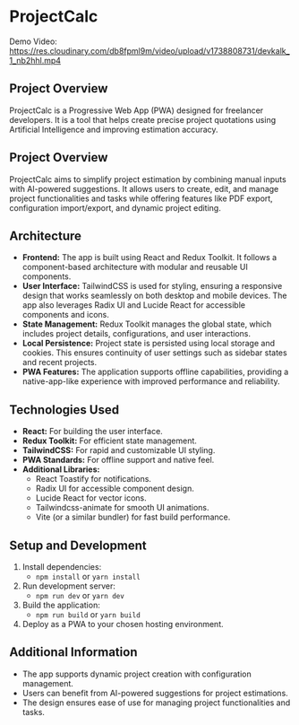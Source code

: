 # ProjectCalc

Demo Video: https://res.cloudinary.com/db8fpml9m/video/upload/v1738808731/devkalk_1_nb2hhl.mp4

## Project Overview

ProjectCalc is a Progressive Web App (PWA) designed for freelancer developers. It is a tool that helps create precise project quotations using Artificial Intelligence and improving estimation accuracy.

## Project Overview

ProjectCalc aims to simplify project estimation by combining manual inputs with AI-powered suggestions. It allows users to create, edit, and manage project functionalities and tasks while offering features like PDF export, configuration import/export, and dynamic project editing.

## Architecture

- **Frontend:** The app is built using React and Redux Toolkit. It follows a component-based architecture with modular and reusable UI components.
- **User Interface:** TailwindCSS is used for styling, ensuring a responsive design that works seamlessly on both desktop and mobile devices. The app also leverages Radix UI and Lucide React for accessible components and icons.
- **State Management:** Redux Toolkit manages the global state, which includes project details, configurations, and user interactions.
- **Local Persistence:** Project state is persisted using local storage and cookies. This ensures continuity of user settings such as sidebar states and recent projects.
- **PWA Features:** The application supports offline capabilities, providing a native-app-like experience with improved performance and reliability.

## Technologies Used

- **React:** For building the user interface.
- **Redux Toolkit:** For efficient state management.
- **TailwindCSS:** For rapid and customizable UI styling.
- **PWA Standards:** For offline support and native feel.
- **Additional Libraries:**
  - React Toastify for notifications.
  - Radix UI for accessible component design.
  - Lucide React for vector icons.
  - Tailwindcss-animate for smooth UI animations.
  - Vite (or a similar bundler) for fast build performance.

## Setup and Development

1. Install dependencies:
   - `npm install` or `yarn install`
2. Run development server:
   - `npm run dev` or `yarn dev`
3. Build the application:
   - `npm run build` or `yarn build`
4. Deploy as a PWA to your chosen hosting environment.

## Additional Information

- The app supports dynamic project creation with configuration management.
- Users can benefit from AI-powered suggestions for project estimations.
- The design ensures ease of use for managing project functionalities and tasks.
